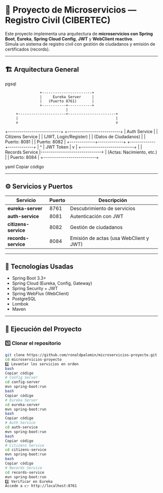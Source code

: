 # 🧩 Proyecto de Microservicios — Registro Civil (CIBERTEC)

Este proyecto implementa una arquitectura de **microservicios con Spring Boot**, **Eureka**, **Spring Cloud Config**, **JWT** y **WebClient reactivo**.  
Simula un sistema de registro civil con gestión de ciudadanos y emisión de certificados (records).

---

## 🏗️ Arquitectura General

pgsql

                    +-----------------------+
                    |     Eureka Server     |
                    |   (Puerto 8761)       |
                    +-----------+-----------+
                                |
         +----------------------+----------------------+
         |                                             |
         v                                             v
+---------------------------+ +---------------------------+
| Auth Service | | Citizens Service |
| (JWT, Login/Register) | | (Datos de Ciudadanos) |
| Puerto: 8081 | | Puerto: 8082 |
+-------------+-------------+ +-------------+-------------+
| ^
| JWT Token |
v |
+---------------------------+ |
| Records Service |-------------------------------+
| (Actas: Nacimiento, etc.) |
| Puerto: 8084 |
+---------------------------+

yaml
Copiar código

---

## ⚙️ Servicios y Puertos

| Servicio             | Puerto | Descripción |
|----------------------|---------|-------------|
| **eureka-server**    | 8761 | Descubrimiento de servicios |
| **auth-service**     | 8081 | Autenticación con JWT |
| **citizens-service** | 8082 | Gestión de ciudadanos |
| **records-service**  | 8084 | Emisión de actas (usa WebClient y JWT) |

---

## 🧰 Tecnologías Usadas

- Spring Boot 3.3+
- Spring Cloud (Eureka, Config, Gateway)
- Spring Security + JWT
- Spring WebFlux (WebClient)
- PostgreSQL
- Lombok
- Maven

---

## 🚀 Ejecución del Proyecto

### 1️⃣ Clonar el repositorio

```bash
git clone https://github.com/ronaldpalomin/microservicios-proyecto.git
cd microservicios-proyecto
2️⃣ Levantar los servicios en orden
bash
Copiar código
# Config Server
cd config-server
mvn spring-boot:run
bash
Copiar código
# Eureka Server
cd eureka-server
mvn spring-boot:run
bash
Copiar código
# Auth Service
cd auth-service
mvn spring-boot:run
bash
Copiar código
# Citizens Service
cd citizens-service
mvn spring-boot:run
bash
Copiar código
# Records Service
cd records-service
mvn spring-boot:run
3️⃣ Verificar en Eureka
Accede a 👉 http://localhost:8761
